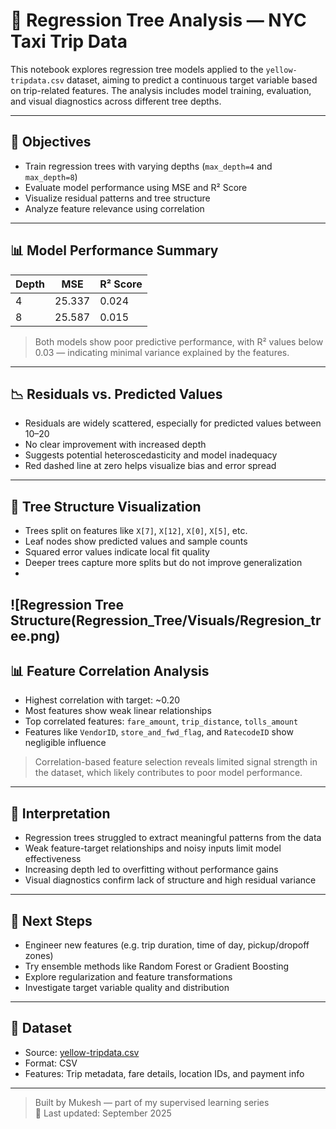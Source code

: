# 🚕 Regression Tree Analysis — NYC Taxi Trip Data

This notebook explores regression tree models applied to the `yellow-tripdata.csv` dataset, aiming to predict a continuous target variable based on trip-related features. The analysis includes model training, evaluation, and visual diagnostics across different tree depths.

---

## 📌 Objectives

- Train regression trees with varying depths (`max_depth=4` and `max_depth=8`)
- Evaluate model performance using MSE and R² Score
- Visualize residual patterns and tree structure
- Analyze feature relevance using correlation

---

## 📊 Model Performance Summary

| Depth | MSE     | R² Score |
|-------|---------|----------|
| 4     | 25.337  | 0.024    |
| 8     | 25.587  | 0.015    |

> Both models show poor predictive performance, with R² values below 0.03 — indicating minimal variance explained by the features.

---

## 📉 Residuals vs. Predicted Values

- Residuals are widely scattered, especially for predicted values between 10–20
- No clear improvement with increased depth
- Suggests potential heteroscedasticity and model inadequacy
- Red dashed line at zero helps visualize bias and error spread

---

## 🌲 Tree Structure Visualization

- Trees split on features like `X[7]`, `X[12]`, `X[0]`, `X[5]`, etc.
- Leaf nodes show predicted values and sample counts
- Squared error values indicate local fit quality
- Deeper trees capture more splits but do not improve generalization
- 
![Regression Tree Structure(Regression_Tree/Visuals/Regresion_tree.png)
---

## 📊 Feature Correlation Analysis

- Highest correlation with target: ~0.20
- Most features show weak linear relationships
- Top correlated features: `fare_amount`, `trip_distance`, `tolls_amount`
- Features like `VendorID`, `store_and_fwd_flag`, and `RatecodeID` show negligible influence

> Correlation-based feature selection reveals limited signal strength in the dataset, which likely contributes to poor model performance.

---

## 🧠 Interpretation

- Regression trees struggled to extract meaningful patterns from the data
- Weak feature-target relationships and noisy inputs limit model effectiveness
- Increasing depth led to overfitting without performance gains
- Visual diagnostics confirm lack of structure and high residual variance

---

## 🚀 Next Steps

- Engineer new features (e.g. trip duration, time of day, pickup/dropoff zones)
- Try ensemble methods like Random Forest or Gradient Boosting
- Explore regularization and feature transformations
- Investigate target variable quality and distribution

---

## 📁 Dataset

- Source: [yellow-tripdata.csv](https://cf-courses-data.s3.us.cloud-object-storage.appdomain.cloud/pu9kbeSaAtRZ7RxdJKX9_A/yellow-tripdata.csv)
- Format: CSV
- Features: Trip metadata, fare details, location IDs, and payment info

---

> Built by Mukesh — part of my supervised learning series  
> 📅 Last updated: September 2025
